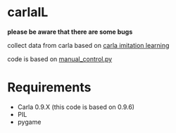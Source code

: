 # carlaIL


**please be aware that there are some bugs**


collect data from carla based on [carla imitation learning](https://github.com/carla-simulator/imitation-learning)


code is based on [manual_control.py](https://github.com/carla-simulator/carla/blob/master/PythonAPI/examples/manual_control.py)


# Requirements
- Carla 0.9.X (this code is based on 0.9.6)
- PIL
- pygame
